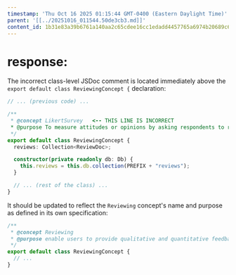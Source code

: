 ```yaml
---
timestamp: 'Thu Oct 16 2025 01:15:44 GMT-0400 (Eastern Daylight Time)'
parent: '[[../20251016_011544.50de3cb3.md]]'
content_id: 1b31e83a39b6761a140aa2c65cdee16cc1edadd4457765a6974b20689c6c62b8
---
```


# response:

The incorrect class-level JSDoc comment is located immediately above the `export default class ReviewingConcept {` declaration:

```typescript
// ... (previous code) ...

/**
 * @concept LikertSurvey   <-- THIS LINE IS INCORRECT
 * @purpose To measure attitudes or opinions by asking respondents to rate their level of agreement with a series of statements on a predefined scale. <-- THIS PURPOSE IS FOR LIKERTSURVEY
 */
export default class ReviewingConcept {
  reviews: Collection<ReviewDoc>;

  constructor(private readonly db: Db) {
    this.reviews = this.db.collection(PREFIX + "reviews");
  }

  // ... (rest of the class) ...
}
```

It should be updated to reflect the `Reviewing` concept's name and purpose as defined in its own specification:

```typescript
/**
 * @concept Reviewing
 * @purpose enable users to provide qualitative and quantitative feedback on items
 */
export default class ReviewingConcept {
  // ...
}
```
